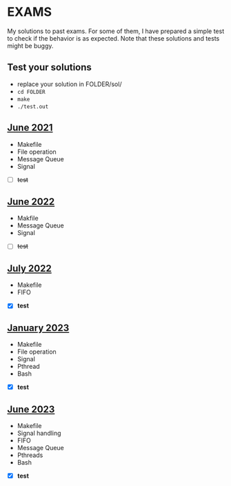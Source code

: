 # EXAMS
My solutions to past exams. For some of them, I have prepared a simple test to check if the behavior is as expected. Note that these solutions and tests might be buggy.

## Test your solutions
- replace your solution in FOLDER/sol/ 
- `cd FOLDER`
- `make`
- `./test.out`

## [June 2021](202106b/) 
- Makefile
- File operation
- Message Queue
- Signal
- [ ] ~~test~~

## [June 2022](202206/)
- Makfile
- Message Queue
- Signal
- [ ] ~~test~~

## [July 2022](202207/)
- Makefile
- FIFO
- [x] __test__

## [January 2023](202301/)
- Makefile
- File operation
- Signal
- Pthread
- Bash
- [x] __test__

## [June 2023](202306/)
- Makefile
- Signal handling
- FIFO
- Message Queue
- Pthreads
- Bash
- [x] __test__